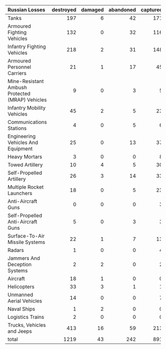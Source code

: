 | Russian Losses                                   |   destroyed |   damaged |   abandoned |   captured |   total |
|:-------------------------------------------------|------------:|----------:|------------:|-----------:|--------:|
| Tanks                                            |         197 |         6 |          42 |        171 |     416 |
| Armoured Fighting Vehicles                       |         132 |         0 |          32 |        116 |     280 |
| Infantry Fighting Vehicles                       |         218 |         2 |          31 |        148 |     399 |
| Armoured Personnel Carriers                      |          21 |         1 |          17 |         45 |      84 |
| Mine-Resistant Ambush Protected  (MRAP) Vehicles |           9 |         0 |           3 |          5 |      17 |
| Infantry Mobility Vehicles                       |          45 |         2 |           5 |         23 |      75 |
| Communications Stations                          |           4 |         0 |           5 |          6 |      15 |
| Engineering Vehicles And Equipment               |          25 |         0 |          13 |         37 |      75 |
| Heavy Mortars                                    |           3 |         0 |           0 |          8 |      11 |
| Towed Artillery                                  |          10 |         4 |           5 |         30 |      49 |
| Self-Propelled Artillery                         |          26 |         3 |          14 |         33 |      76 |
| Multiple Rocket Launchers                        |          18 |         0 |           5 |         23 |      46 |
| Anti-Aircraft Guns                               |           0 |         0 |           0 |          3 |       3 |
| Self-Propelled Anti-Aircraft Guns                |           5 |         0 |           3 |          3 |      11 |
| Surface-To-Air Missile Systems                   |          22 |         1 |           7 |         13 |      43 |
| Radars                                           |           1 |         0 |           0 |          4 |       5 |
| Jammers And Deception Systems                    |           2 |         2 |           0 |          2 |       6 |
| Aircraft                                         |          18 |         1 |           0 |          0 |      19 |
| Helicopters                                      |          33 |         3 |           1 |          1 |      38 |
| Unmanned Aerial Vehicles                         |          14 |         0 |           0 |          7 |      21 |
| Naval Ships                                      |           1 |         2 |           0 |          0 |       3 |
| Logistics Trains                                 |           2 |         0 |           0 |          0 |       2 |
| Trucks, Vehicles and Jeeps                       |         413 |        16 |          59 |        213 |     701 |
| total                                            |        1219 |        43 |         242 |        891 |    2395 |